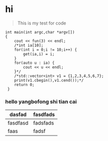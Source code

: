 # hi
> This is my test for code  

```
int main(int argc,char *argv[])
{
    cout << fun(3) << endl;
    /*int ia[10];
    for(int i = 0;i != 10;i++) {
        get(ia,i) = i;
    }
    for(auto u : ia) {
        cout << u << endl;
    }*/
    /*std::vector<int> v1 = {1,2,3,4,5,6,7};
    print(v1.cbegin(),v1.cend());*/
    return 0;
 }

```
### hello **yangbofong** shi tian cai
|dasfad | fasdfads |
|-------|----------|
|fasdfasd |fadsfads |
|faas|fadsf|